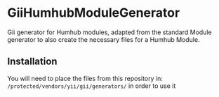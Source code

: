# GiiHumhubModuleGenerator
Gii generator for Humhub modules, adapted from the standard Module generator to also create the necessary files for a Humhub Module.

## Installation
 You will need to place the files from this repository in:
   `/protected/vendors/yii/gii/generators/` in order to use it
